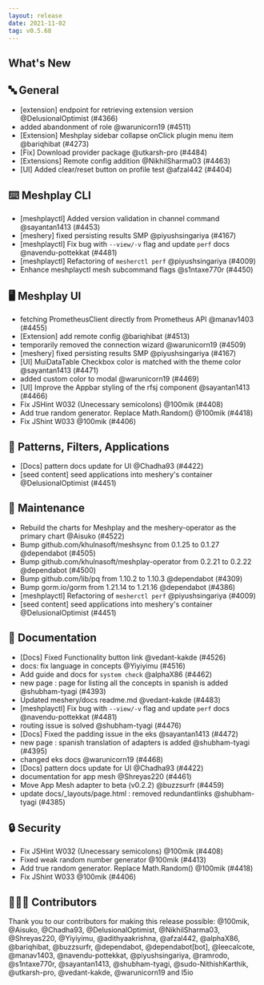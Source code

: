 ```yaml
---
layout: release
date: 2021-11-02
tag: v0.5.68
---
```


## What's New
## 🔤 General
- [extension] endpoint for retrieving extension version @DelusionalOptimist (#4366)
- added abandonment of role @warunicorn19 (#4511)
- [Extension] Meshplay sidebar collapse onClick plugin menu item @bariqhibat (#4273)
- [Fix] Download provider package  @utkarsh-pro (#4484)
- [Extensions] Remote config addition @NikhilSharma03 (#4463)
- [UI] Added clear/reset button on profile test @afzal442 (#4404)

## ⌨️ Meshplay CLI

- [meshplayctl] Added version validation in channel command @sayantan1413 (#4453)
- [meshery] fixed persisting results SMP @piyushsingariya (#4167)
- [meshplayctl] Fix bug with `--view/-v` flag and update `perf` docs @navendu-pottekkat (#4481)
- [meshplayctl] Refactoring of `mesherctl perf` @piyushsingariya (#4009)
- Enhance meshplayctl mesh subcommand flags @s1ntaxe770r (#4450)

## 🖥 Meshplay UI

- fetching PrometheusClient directly from Prometheus API  @manav1403 (#4455)
- [Extension] add remote config @bariqhibat (#4513)
- temporarily removed the connection wizard @warunicorn19 (#4509)
- [meshery] fixed persisting results SMP @piyushsingariya (#4167)
- [UI] MuiDataTable Checkbox color is matched with the theme color @sayantan1413 (#4471)
- added custom color to modal @warunicorn19 (#4469)
- [UI] Improve the Appbar styling of the rfsj component @sayantan1413 (#4466)
- Fix JSHint W032 (Unecessary semicolons) @100mik (#4408)
- Add true random generator. Replace Math.Random() @100mik (#4418)
- Fix JShint W033  @100mik (#4406)

## 🔋 Patterns, Filters, Applications

- [Docs] pattern docs update for UI @Chadha93 (#4422)
- [seed content] seed applications into meshery's container @DelusionalOptimist (#4451)

## 🧰 Maintenance

- Rebuild the charts for Meshplay and the meshery-operator as the primary chart @Aisuko (#4522)
- Bump github.com/khulnasoft/meshsync from 0.1.25 to 0.1.27 @dependabot (#4505)
- Bump github.com/khulnasoft/meshplay-operator from 0.2.21 to 0.2.22 @dependabot (#4500)
- Bump github.com/lib/pq from 1.10.2 to 1.10.3 @dependabot (#4309)
- Bump gorm.io/gorm from 1.21.14 to 1.21.16 @dependabot (#4386)
- [meshplayctl] Refactoring of `mesherctl perf` @piyushsingariya (#4009)
- [seed content] seed applications into meshery's container @DelusionalOptimist (#4451)

## 📖 Documentation

- [Docs] Fixed Functionality button link @vedant-kakde (#4526)
- docs: fix language in concepts @Yiyiyimu (#4516)
- Add guide and docs for `system check` @alphaX86 (#4462)
- new page : page for listing all the concepts in spanish is added @shubham-tyagi (#4393)
- Updated meshery/docs readme.md @vedant-kakde (#4483)
- [meshplayctl] Fix bug with `--view/-v` flag and update `perf` docs @navendu-pottekkat (#4481)
- routing issue is solved @shubham-tyagi (#4476)
- [Docs] Fixed the padding issue in the eks @sayantan1413 (#4472)
- new page : spanish translation of adapters is added @shubham-tyagi (#4395)
- changed eks docs @warunicorn19 (#4468)
- [Docs] pattern docs update for UI @Chadha93 (#4422)
- documentation for app mesh  @Shreyas220 (#4461)
- Move App Mesh adapter to beta (v0.2.2) @buzzsurfr (#4459)
- update docs/_layouts/page.html : removed redundantlinks @shubham-tyagi (#4385)

## 🔒 Security

- Fix JSHint W032 (Unecessary semicolons) @100mik (#4408)
- Fixed weak random number generator @100mik (#4413)
- Add true random generator. Replace Math.Random() @100mik (#4418)
- Fix JShint W033  @100mik (#4406)

## 👨🏽‍💻 Contributors

Thank you to our contributors for making this release possible:
@100mik, @Aisuko, @Chadha93, @DelusionalOptimist, @NikhilSharma03, @Shreyas220, @Yiyiyimu, @adithyaakrishna, @afzal442, @alphaX86, @bariqhibat, @buzzsurfr, @dependabot, @dependabot[bot], @leecalcote, @manav1403, @navendu-pottekkat, @piyushsingariya, @ramrodo, @s1ntaxe770r, @sayantan1413, @shubham-tyagi, @sudo-NithishKarthik, @utkarsh-pro, @vedant-kakde, @warunicorn19 and l5io
